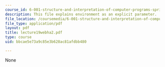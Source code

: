 ```yaml
---
course_id: 6-001-structure-and-interpretation-of-computer-programs-spring-2005
description: This file explains environment as an explicit parameter.
file_location: /coursemedia/6-001-structure-and-interpretation-of-computer-programs-spring-2005/bbcae5e73a9c85e3b628ac81afdbb480_lecture19webha2.pdf
file_type: application/pdf
layout: pdf
title: lecture19webha2.pdf
type: course
uid: bbcae5e73a9c85e3b628ac81afdbb480

---
```

None